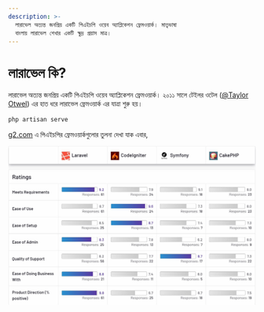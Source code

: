 ```yaml
---
description: >-
  লারাভেল অত্যন্ত জনপ্রিয় একটি পিএইচপি ওয়েব অ্যাপ্লিকেশন ফ্রেমওয়ার্ক। মাতৃভাষা
  বাংলায় লারাভেল শেখার একটি ক্ষুদ্র প্রয়াস মাত্র।
---
```


# লারাভেল কি?

লারাভেল অত্যন্ত জনপ্রিয় একটি পিএইচপি ওয়েব অ্যাপ্লিকেশন ফ্রেমওয়ার্ক।  ২০১১ সালে টেইলর ওটেল \([@Taylor Otwel](https://medium.com/@taylorotwell)\) এর হাত ধরে লারাভেল ফ্রেমওয়ার্ক এর যাত্রা শুরু হয়।



```bash
php artisan serve
```

[g2.com](https://www.g2.com/compare/laravel-vs-codeigniter-vs-symfony-vs-cakephp) এ পিএইচপির ফ্রেমওয়ার্কগুলোর তুলনা দেখা যাক এবার,

![](.gitbook/assets/screenshot-2021-01-14-172516.jpg)

